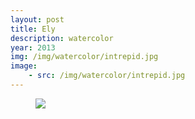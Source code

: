 ```yaml
---
layout: post
title: Ely
description: watercolor
year: 2013
img: /img/watercolor/intrepid.jpg
image:
    - src: /img/watercolor/intrepid.jpg
---
```


<figure>
  <img
    class="post-image" src="{{ page.image[0].src }}">
</figure>
